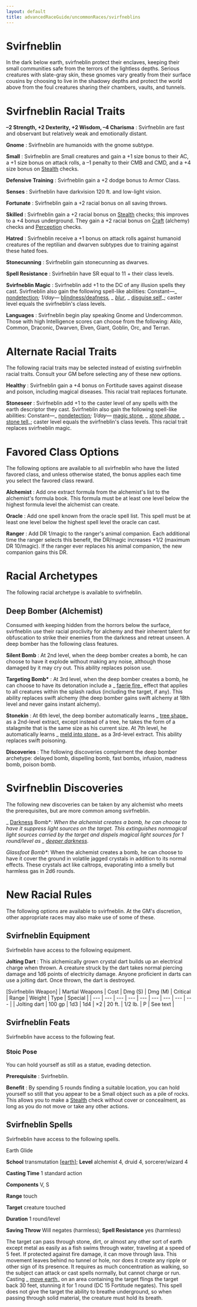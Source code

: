 ```yaml
---
layout: default
title: advancedRaceGuide/uncommonRaces/svirfneblins
---
```

# Svirfneblin

In the dark below earth, svirfneblin protect their enclaves, keeping their small communities safe from the terrors of the lightless depths. Serious creatures with slate-gray skin, these gnomes vary greatly from their surface cousins by choosing to live in the shadowy depths and protect the world above from the foul creatures sharing their chambers, vaults, and tunnels.

# Svirfneblin Racial Traits

**–2 Strength, +2 Dexterity, +2 Wisdom, –4 Charisma** : Svirfneblin are fast and observant but relatively weak and emotionally distant.

**Gnome** : Svirfneblin are humanoids with the gnome subtype.

**Small** : Svirfneblin are Small creatures and gain a +1 size bonus to their AC, a +1 size bonus on attack rolls, a –1 penalty to their CMB and CMD, and a +4 size bonus on [Stealth](skills/stealth#_stealth) checks.

**Defensive Training** : Svirfneblin gain a +2 dodge bonus to Armor Class.

**Senses** : Svirfneblin have darkvision 120 ft. and low-light vision.

**Fortunate** : Svirfneblin gain a +2 racial bonus on all saving throws.

**Skilled** : Svirfneblin gain a +2 racial bonus on [Stealth](skills/stealth#_stealth) checks; this improves to a +4 bonus underground. They gain a +2 racial bonus on [Craft](skills/craft#_craft) (alchemy) checks and [Perception](skills/perception#_perception) checks.

**Hatred** : Svirfneblin receive a +1 bonus on attack rolls against humanoid creatures of the reptilian and dwarven subtypes due to training against these hated foes.

**Stonecunning** : Svirfneblin gain stonecunning as dwarves.

**Spell Resistance** : Svirfneblin have SR equal to 11 + their class levels.

**Svirfneblin Magic** : Svirfneblin add +1 to the DC of any illusion spells they cast. Svirfneblin also gain the following spell-like abilities: Constant—_ [nondetection](spells/nondetection#_nondetection)_; 1/day—_ [blindness/deafness](spells/blindnessDeafness#_blindness-deafness)_, _ [blur](spells/blur#_blur)_, _ [disguise self](spells/disguiseSelf#_disguise-self)_; caster level equals the svirfneblin's class levels.

**Languages** : Svirfneblin begin play speaking Gnome and Undercommon. Those with high Intelligence scores can choose from the following: Aklo, Common, Draconic, Dwarven, Elven, Giant, Goblin, Orc, and Terran.

# Alternate Racial Traits

The following racial traits may be selected instead of existing svirfneblin racial traits. Consult your GM before selecting any of these new options.

**Healthy** : Svirfneblin gain a +4 bonus on Fortitude saves against disease and poison, including magical diseases. This racial trait replaces fortunate.

**Stoneseer** : Svirfneblin add +1 to the caster level of any spells with the earth descriptor they cast. Svirfneblin also gain the following spell-like abilities: Constant—_ [nondetection](spells/nondetection#_nondetection)_; 1/day—_ [magic stone](spells/magicStone#_magic-stone)_, _ [stone shape](spells/stoneShape#_stone-shape)_, _ [stone tell](spells/stoneTell#_stone-tell)_; caster level equals the svirfneblin's class levels. This racial trait replaces svirfneblin magic.

# Favored Class Options

The following options are available to all svirfneblin who have the listed favored class, and unless otherwise stated, the bonus applies each time you select the favored class reward.

**Alchemist** : Add one extract formula from the alchemist's list to the alchemist's formula book. This formula must be at least one level below the highest formula level the alchemist can create.

**Oracle** : Add one spell known from the oracle spell list. This spell must be at least one level below the highest spell level the oracle can cast.

**Ranger** : Add DR 1/magic to the ranger's animal companion. Each additional time the ranger selects this benefit, the DR/magic increases +1/2 (maximum DR 10/magic). If the ranger ever replaces his animal companion, the new companion gains this DR.

# Racial Archetypes

The following racial archetype is available to svirfneblin.

## Deep Bomber (Alchemist)

Consumed with keeping hidden from the horrors below the surface, svirfneblin use their racial proclivity for alchemy and their inherent talent for obfuscation to strike their enemies from the darkness and retreat unseen. A deep bomber has the following class features.

**Silent Bomb** : At 2nd level, when the deep bomber creates a bomb, he can choose to have it explode without making any noise, although those damaged by it may cry out. This ability replaces poison use.

**Targeting Bomb\*** : At 3rd level, when the deep bomber creates a bomb, he can choose to have its detonation include a _ [faerie fire](spells/faerieFire#_faerie-fire)_ effect that applies to all creatures within the splash radius (including the target, if any). This ability replaces swift alchemy (the deep bomber gains swift alchemy at 18th level and never gains instant alchemy).

**Stonekin** : At 6th level, the deep bomber automatically learns _ [tree shape](spells/treeShape#_tree-shape)_ as a 2nd-level extract, except instead of a tree, he takes the form of a stalagmite that is the same size as his current size. At 7th level, he automatically learns _ [meld into stone](spells/meldIntoStone#_meld-into-stone)_ as a 3rd-level extract. This ability replaces swift poisoning.

**Discoveries** : The following discoveries complement the deep bomber archetype: delayed bomb, dispelling bomb, fast bombs, infusion, madness bomb, poison bomb.

# Svirfneblin Discoveries

The following new discoveries can be taken by any alchemist who meets the prerequisites, but are more common among svirfneblin.

_ [Darkness](spells/darkness#_darkness) Bomb\*_: When the alchemist creates a bomb, he can choose to have it suppress light sources on the target. This extinguishes nonmagical light sources carried by the target and dispels magical light sources for 1 round/level as _ [deeper darkness](spells/deeperDarkness#_deeper-darkness)_.

_Glassfoot Bomb\*_: When the alchemist creates a bomb, he can choose to have it cover the ground in volatile jagged crystals in addition to its normal effects. These crystals act like caltrops, evaporating into a smelly but harmless gas in 2d6 rounds.

# New Racial Rules

The following options are available to svirfneblin. At the GM's discretion, other appropriate races may also make use of some of these.

## Svirfneblin Equipment

Svirfneblin have access to the following equipment.

**Jolting Dart** : This alchemically grown crystal dart builds up an electrical charge when thrown. A creature struck by the dart takes normal piercing damage and 1d6 points of electricity damage. Anyone proficient in darts can use a jolting dart. Once thrown, the dart is destroyed.

[Svirfneblin Weapon]
| Martial Weapons | Cost | Dmg (S) | Dmg (M) | Critical | Range | Weight | Type | Special |
| --- | --- | --- | --- | --- | --- | --- | --- | --- |
| Jolting dart | 100 gp | 1d3 | 1d4 | ×2 | 20 ft. | 1/2 lb. | P | See text |

## Svirfneblin Feats

Svirfneblin have access to the following feat.

### Stoic Pose

You can hold yourself as still as a statue, evading detection.

**Prerequisite** : Svirfneblin.

**Benefit** : By spending 5 rounds finding a suitable location, you can hold yourself so still that you appear to be a Small object such as a pile of rocks. This allows you to make a [Stealth](skills/stealth#_stealth) check without cover or concealment, as long as you do not move or take any other actions.

## Svirfneblin Spells

Svirfneblin have access to the following spells.

Earth Glide

**School** transmutation [[earth](monsters/creatureTypes#_earth-subtype)]; **Level** alchemist 4, druid 4, sorcerer/wizard 4

**Casting Time** 1 standard action

**Components** V, S

**Range** touch

**Target** creature touched

**Duration** 1 round/level

**Saving Throw** Will negates (harmless); **Spell Resistance** yes (harmless)

The target can pass through stone, dirt, or almost any other sort of earth except metal as easily as a fish swims through water, traveling at a speed of 5 feet. If protected against fire damage, it can move through lava. This movement leaves behind no tunnel or hole, nor does it create any ripple or other sign of its presence. It requires as much concentration as walking, so the subject can attack or cast spells normally, but cannot charge or run. Casting _ [move earth](spells/moveEarth#_move-earth)_ on an area containing the target flings the target back 30 feet, stunning it for 1 round (DC 15 Fortitude negates). This spell does not give the target the ability to breathe underground, so when passing through solid material, the creature must hold its breath.

